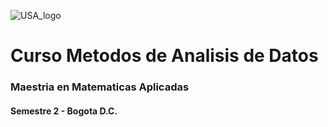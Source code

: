 ![USA_logo](https://www.usergioarboleda.edu.co/wp-content/uploads/ultimatum/imagens/logo-mobile-UniversidadSergioArboleda.png)

# Curso Metodos de Analisis de Datos
### Maestria en Matematicas Aplicadas
#### Semestre 2 - Bogota D.C.
